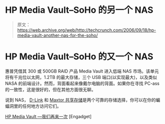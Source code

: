 # HP Media Vault–SoHo 的另一个 NAS

> 原文：<https://web.archive.org/web/http://techcrunch.com/2006/09/18/hp-media-vault-another-nas-for-the-soho/>

# HP Media Vault–SoHo 的又一个 NAS

惠普凭借其 300 或 500GB RAID 产品 Media Vault 进入低端 NAS 市场。该单元将有千兆位以太网，1.2TB 的最大存储，三个 USB 端口(以实现最大)，以及类似 NASA 的前端设计。然而，背面看起来像戴尔电脑的背面。如果你在寻找 PC-ass 的一致性，这是很好的，但在其他方面很无聊。

说到 NAS， [D-Link](https://web.archive.org/web/20210306061607/http://crunchgear.com/2006/09/01/d-link-dns-232-network-attached-storage/) 和 [Maxtor 共享存储](https://web.archive.org/web/20210306061607/http://crunchgear.com/2006/08/23/maxtor-shared-storage-ii-hands-on/)是两个可靠的存储选择，你可以在你的蝙蝠洞里的任何地方访问它们。

[HP Media Vault —我们再来一次](https://web.archive.org/web/20210306061607/http://www.engadget.com/2006/09/18/hp-media-vault-nas-we-go-again/) [Engadget]